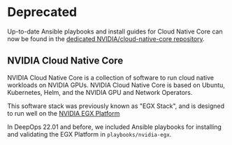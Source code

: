 # Deprecated

Up-to-date Ansible playbooks and install guides for Cloud Native Core can now be found in the [dedicated NVIDIA/cloud-native-core repository](https://github.com/NVIDIA/cloud-native-core).

## NVIDIA Cloud Native Core

NVIDIA Cloud Native Core is a collection of software to run cloud native workloads on NVIDIA GPUs.
NVIDIA Cloud Native Core is based on Ubuntu, Kubernetes, Helm, and the NVIDIA GPU and Network Operators.

This software stack was previously known as "EGX Stack", and is designed to run well on the [NVIDIA EGX Platform](https://www.nvidia.com/en-us/data-center/products/egx/)

In DeepOps 22.01 and before, we included Ansible playbooks for installing and validating the EGX Platform in `playbooks/nvidia-egx`.
